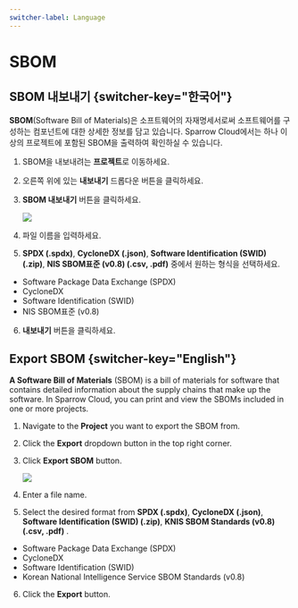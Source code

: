 ```yaml
---
switcher-label: Language
---
```

# SBOM


## SBOM 내보내기 {switcher-key="한국어"}

**SBOM**(Software Bill of Materials)은 소프트웨어의 자재명세서로써 소프트웨어를 구성하는 컴포넌트에 대한 상세한 정보를 담고 있습니다. Sparrow Cloud에서는 하나 이상의 프로젝트에 포함된 SBOM을 출력하여 확인하실 수 있습니다.


1. SBOM을 내보내려는 **프로젝트**로 이동하세요.
2. 오른쪽 위에 있는 **내보내기** 드롭다운 버튼을 클릭하세요.
3. **SBOM 내보내기** 버튼을 클릭하세요.
   
   <img src="SBOM내보내기.png" />

4. 파일 이름을 입력하세요.
5. **SPDX (.spdx)**, **CycloneDX (.json)**, **Software Identification (SWID) (.zip)**, **NIS SBOM표준 (v0.8) (.csv, .pdf)** 중에서 원하는 형식을 선택하세요.

* Software Package Data Exchange (SPDX)
* CycloneDX
* Software Identification (SWID)
* NIS SBOM표준 (v0.8)

6. **내보내기** 버튼을 클릭하세요.



## Export SBOM {switcher-key="English"}

**A Software Bill of Materials** (SBOM) is a bill of materials for software that contains detailed information about the supply chains that make up the software. In Sparrow Cloud, you can print and view the SBOMs included in one or more projects.


1. Navigate to the **Project** you want to export the SBOM from.
2. Click the **Export** dropdown button in the top right corner.
3. Click **Export SBOM** button.

   <img src="exportSBOM.png" />
   
4. Enter a file name.
5. Select the desired format from **SPDX (.spdx)**, **CycloneDX (.json)**, **Software Identification (SWID) (.zip)**, **KNIS SBOM Standards (v0.8) (.csv, .pdf)** .

* Software Package Data Exchange (SPDX)
* CycloneDX
* Software Identification (SWID)
* Korean National Intelligence Service SBOM Standards (v0.8)

6. Click the **Export** button.

